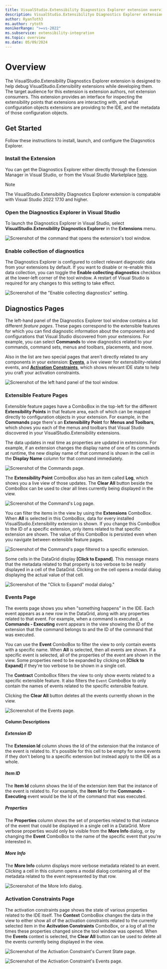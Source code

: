 ```yaml
---
title: VisualStudio.Extensibility Diagnostics Explorer extension overview
description: VisualStudio.Extensibilityo Diagnostics Explorer extension
author: RyanToth3
ms.author: rytoth
monikerRange: ">=vs-2022"
ms.subservice: extensibility-integration
ms.topic: overview
ms.date: 05/09/2024
---
```


# Overview

The VisualStudio.Extensibility Diagnostics Explorer extension is designed to help debug VisualStudio.Extensibility extensions while developing them. The target audience for this extension is extension authors, not extension consumers. This extension provides an interface for inspecting the extensibility points that extensions are interacting with, and what configuration objects extensions are providing to the IDE, and the metadata of those configuration objects. 

## Get Started

Follow these instructions to install, launch, and configure the Diagsnotics Explorer.

### Install the Extension

You can get the Diagnostics Explorer either directly through the Extension Manager in Visual Studio, or from the Visual Studio Marketplace [here](https://aka.ms/VisualStudio.Extensibility/DiagnosticsExplorer).

> [!NOTE]
> The VisualStudio.Extensibility Diagnostics Explorer extension is compatable with Visual Studio 2022 17.10 and higher.

### Open the Diagnostics Explorer in Visual Studio

To launch the Diagnostics Explorer in Visual Studio, select **VisualStudio.Extensibility Diagnostics Explorer** in the **Extensions** menu.

![Screenshot of the command that opens the extension's tool window.](./media/image-1.png)

### Enable collection of diagnostics

The Diagnostics Explorer is configured to collect relevant diagnostic data from your extensions by default. If you want to disable or re-enable this data collection, you can toggle the **Enable collecting diagnostics** checkbox at the lower-left corner of the tool window. A restart of Visual Studio is required for any changes to this setting to take effect.

![Screenshot of the "Enable collecting diagnostics" setting.](./media/image-11.png)

## Diagnostics Pages

The left-hand panel of the Diagnostics Explorer tool window contains a list different *feature pages*. These pages correspond to the extensible features for which you can find diagnostic information about the components and configurations that Visual Studio discovered from your extensions. For example, you can select **Commands** to view diagnostics related to your commands, command sets, menus and toolbars, placements, and more.

Also in the list are two special pages that aren't directly related to any components in your extension: [**Events**](#events-page), a live viewer for extensibility-related events, and [**Activation Constraints**](#activation-constraints-page), which shows relevant IDE state to help you craft your activation constraints.

![Screenshot of the left hand panel of the tool window.](./media/image-2.png)

### Extensible Feature Pages

Extensible feature pages have a ComboBox in the top-left for the different **Extensibility Points** in that feature area, each of which can be mapped directly to configuration objects in your extension. For example, in the **Commands** page there's an **Extensibility Point** for **Menus and Toolbars**, which shows you each of the menus and toolbars that Visual Studio discovered in your VisualStudio.Extensibility extensions.

The data updates in real time as properties are updated in extensions. For example, if an extension changes the display name of one of its commands at runtime, the new display name of that command is shown in the cell in the **Display Name** column for that command immediately.

![Screenshot of the Commands page.](./media/image-3.png)

The **Extensibility Point** ComboBox also has an item called **Log**, which shows you a live view of those updates. The **Clear All** button beside the ComboBox can be used to clear all lines currently being displayed in the view.

![Screenshot of the Command's Log page.](./media/image-4.png)

You can filter the items in the view by using the **Extensions** ComboBox. When **All** is selected in this ComboBox, data for every installed VisualStudio.Extensibility extension is shown. If you change this ComboBox to the ID of a specific extension, only items related to that specific extension are shown. The value of this ComboBox is persisted even when you navigate between extensible feature pages.

![Screenshot of the Command's page filtered to a specific extension.](./media/image-5.png)

Some cells in the DataGrid display **[Click to Expand]**. This message means that the metadata related to that property is too verbose to be neatly displayed in a cell of the DataGrid. Clicking on the cell opens a modal dialog displaying the actual value of that cell.

![Screenshot of the "Click to Expand" modal dialog."](./media/image-6.png)

### Events Page

The events page shows you when "something happens" in the IDE. Each event appears as a new row in the DataGrid, along with any properties related to that event. For example, when a command is executed, a **Commands - Executing** event appears in the view showing the ID of the extension that the command belongs to and the ID of the command that was executed.

You can use the **Event** ComboBox to filter the view to only contain events with a specific name. When **All** is selected, then all events are shown. If a specific event is selected, all of the properties of the event are shown in the view. Some properties need to be expanded by clicking on **[Click to Expand]** if they're too verbose to be shown in a single cell.

The **Contract** ComboBox filters the view to only show events related to a specific extensible feature. It also filters the `Event` ComboBox to only contain the names of events related to the specific extensible feature.

Clicking the **Clear All** button deletes all the events currently shown in the view.

![Screenshot of the Events page.](./media/image-7.png)

#### Column Descriptions

##### Extension ID

The **Extension Id** column shows the Id of the extension that the instance of the event is related to. It's possible for this cell to be empty for some events if they don't belong to a specific extension but instead apply to the IDE as a whole.

##### Item ID

The **Item Id** column shows the Id of the extension item that the instance of the event is related to. For example, the **Item Id** for the **Commands - Executing** event would be the Id of the command that was executed.

##### Properties

The **Properties** column shows the set of properties related to that instance of the event that could be displayed in a single cell in a DataGrid. More verbose properties would only be visible from the **More Info** dialog, or by changing the **Event** ComboBox to the name of the specific event that you're interested in.

##### More Info

The **More Info** column displays more verbose metadata related to an event. Clicking a cell in this column opens a modal dialog containing all of the metadata related to the event represented by that row.

![Screenshot of the More Info dialog.](./media/image-8.png)

### Activation Constraints Page

The activation constraints page shows the state of various properties related to the IDE itself. The **Context** ComboBox changes the data in the view to either show all of the activation constraints related to the currently selected item in the **Acitvation Constraints** ComboBox, or a log of all the times these properties changed since the tool window was opened. When the **Events** context is selected, the **Clear All** button can be used to delete all the events currently being displayed in the view.

![Screenshot of the Activation Constraint's Current State page.](./media/image-9.png)

![Screenshot of the Activation Constraint's Events page.](./media/image-10.png)
